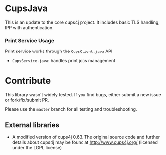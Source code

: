 # CupsJava
This is an update to the core cups4j project. It includes basic TLS handling, IPP with authentication.  

### Print Service Usage

Print service works through the `CupsClient.java` API

* `CupsService.java`: handles print jobs management

# Contribute

This library wasn't widely tested. If you find bugs, either submit a new issue or fork/fix/submit PR.

Please use the `master` branch for all testing and troubleshooting.

## External libraries

* A modified version of cups4j 0.63. The original source code and further details about cups4j may be found at http://www.cups4j.org/ (licensed under the LGPL license)
